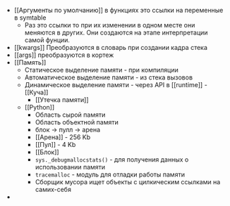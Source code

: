 - [[Аргументы по умолчанию]] в функциях это ссылки на переменные в symtable
	- Раз это ссылки то при их изменении в одном месте они меняются в других. Они создаются на этапе интерпретации самой фунции.
- [[kwargs]] Преобразуются в словарь при создании кадра стека
- [[args]] преобразуются в кортеж
- [[Память]]
	- Статическое выделение памяти - при компиляции
	- Автоматическое выделение памяти - из стека вызовов
	- Динамическое выделение памяти - через API в [[runtime]] - [[Куча]]
		- [[Утечка памяти]]
	- [[Python]]
		- Область сырой памяти
		- Область объектной памяти
		- блок -> пулл -> арена
		- [[Арена]] - 256 Kb
		- [[Пул]] - 4 Kb
		- [[Блок]]
		- `sys._debugmallocstats()` - для получения данных о использовании памяти
		- `tracemalloc` - модуль для отладки работы памяти
		- Сборщик мусора ищет объекты с цилкическим ссылками на самих-себя
-